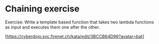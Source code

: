 # Chaining exercise

Exercise: Write a template based function that takes two lambda
functions as input and executes them one after the other.

[https://cyberdojo.svc.firenet.ch/kata/edit/3BCCB64D96?avatar=bat]
